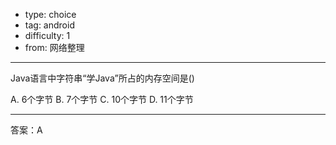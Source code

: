 - type: choice
- tag: android
- difficulty:  1
- from: 网络整理

--------

Java语言中字符串“学Java”所占的内存空间是()

A. 6个字节
B. 7个字节
C. 10个字节
D. 11个字节

---------

答案：A 

